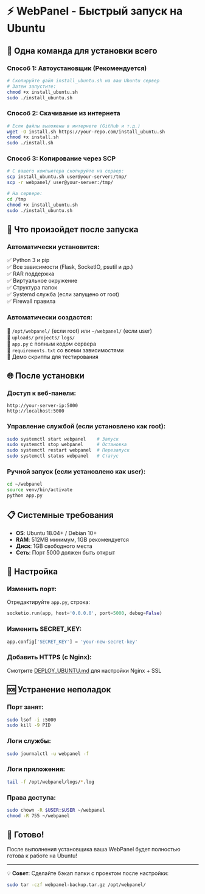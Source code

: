 # ⚡ WebPanel - Быстрый запуск на Ubuntu

## 🎯 Одна команда для установки всего

### Способ 1: Автоустановщик (Рекомендуется)

```bash
# Скопируйте файл install_ubuntu.sh на ваш Ubuntu сервер
# Затем запустите:
chmod +x install_ubuntu.sh
sudo ./install_ubuntu.sh
```

### Способ 2: Скачивание из интернета

```bash
# Если файлы выложены в интернете (GitHub и т.д.)
wget -O install.sh https://your-repo.com/install_ubuntu.sh
chmod +x install.sh
sudo ./install.sh
```

### Способ 3: Копирование через SCP

```bash
# С вашего компьютера скопируйте на сервер:
scp install_ubuntu.sh user@your-server:/tmp/
scp -r webpanel/ user@your-server:/tmp/

# На сервере:
cd /tmp
chmod +x install_ubuntu.sh
sudo ./install_ubuntu.sh
```

## 🚀 Что произойдет после запуска

### Автоматически установится:
✅ Python 3 и pip  
✅ Все зависимости (Flask, SocketIO, psutil и др.)  
✅ RAR поддержка  
✅ Виртуальное окружение  
✅ Структура папок  
✅ Systemd служба (если запущено от root)  
✅ Firewall правила  

### Автоматически создастся:
📁 `/opt/webpanel/` (если root) или `~/webpanel/` (если user)  
📁 `uploads/` `projects/` `logs/`  
📄 `app.py` с полным кодом сервера  
📄 `requirements.txt` со всеми зависимостями  
📄 Демо скрипты для тестирования  

## 🌐 После установки

### Доступ к веб-панели:
```
http://your-server-ip:5000
http://localhost:5000
```

### Управление службой (если установлено как root):
```bash
sudo systemctl start webpanel    # Запуск
sudo systemctl stop webpanel     # Остановка  
sudo systemctl restart webpanel  # Перезапуск
sudo systemctl status webpanel   # Статус
```

### Ручной запуск (если установлено как user):
```bash
cd ~/webpanel
source venv/bin/activate
python app.py
```

## 📋 Системные требования

- **OS**: Ubuntu 18.04+ / Debian 10+
- **RAM**: 512MB минимум, 1GB рекомендуется  
- **Диск**: 1GB свободного места
- **Сеть**: Порт 5000 должен быть открыт

## 🔧 Настройка

### Изменить порт:
Отредактируйте `app.py`, строка:
```python
socketio.run(app, host='0.0.0.0', port=5000, debug=False)
```

### Изменить SECRET_KEY:
```python
app.config['SECRET_KEY'] = 'your-new-secret-key'
```

### Добавить HTTPS (с Nginx):
Смотрите [DEPLOY_UBUNTU.md](DEPLOY_UBUNTU.md) для настройки Nginx + SSL

## 🆘 Устранение неполадок

### Порт занят:
```bash
sudo lsof -i :5000
sudo kill -9 PID
```

### Логи службы:
```bash
sudo journalctl -u webpanel -f
```

### Логи приложения:
```bash
tail -f /opt/webpanel/logs/*.log
```

### Права доступа:
```bash
sudo chown -R $USER:$USER ~/webpanel
chmod -R 755 ~/webpanel
```

## 🎉 Готово!

После выполнения установщика ваша WebPanel будет полностью готова к работе на Ubuntu!

---

💡 **Совет**: Сделайте бэкап папки с проектом после настройки:
```bash
sudo tar -czf webpanel-backup.tar.gz /opt/webpanel/
``` 